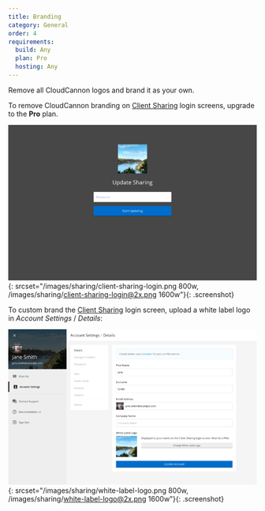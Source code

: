 ```yaml
---
title: Branding
category: General
order: 4
requirements:
  build: Any
  plan: Pro
  hosting: Any
---
```


Remove all CloudCannon logos and brand it as your own.

To remove CloudCannon branding on [Client Sharing](/sharing/client-sharing/) login screens, upgrade to the **Pro** plan.

![Client sharing login screen](/images/sharing/client-sharing-login.png){: srcset="/images/sharing/client-sharing-login.png 800w, /images/sharing/client-sharing-login@2x.png 1600w"}{: .screenshot}

To custom brand the [Client Sharing](/sharing/client-sharing/) login screen, upload a white label logo in *Account Settings* / *Details*:

![Account details interface](/images/sharing/white-label-logo.png){: srcset="/images/sharing/white-label-logo.png 800w, /images/sharing/white-label-logo@2x.png 1600w"}{: .screenshot}
